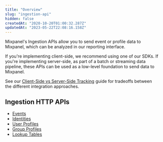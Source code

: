 ```yaml
---
title: "Overview"
slug: "ingestion-api"
hidden: false
createdAt: "2020-10-20T01:00:32.287Z"
updatedAt: "2023-05-22T22:08:16.158Z"
---
```

Mixpanel's Ingestion APIs allow you to send event or profile data to Mixpanel, which can be analyzed in our reporting interface. 

If you're implementing client-side, we recommend using one of our SDKs. If you're implementing server-side, as part of a batch or streaming data pipeline, these APIs can be used as a low-level foundation to send data to Mixpanel.

See our [Client-Side vs Server-Side Tracking](https://docs.mixpanel.com/docs/getting-started/plan-your-implementation#need-to-start-tracking-product-data) guide for tradeoffs between the different integration approaches.

## Ingestion HTTP APIs

- [Events](ref:events) 
- [Identities](ref:identities) 
- [User Profiles](ref:user-profiles) 
- [Group Profiles](ref:group-profiles) 
- [Lookup Tables](ref:lookup-tables)